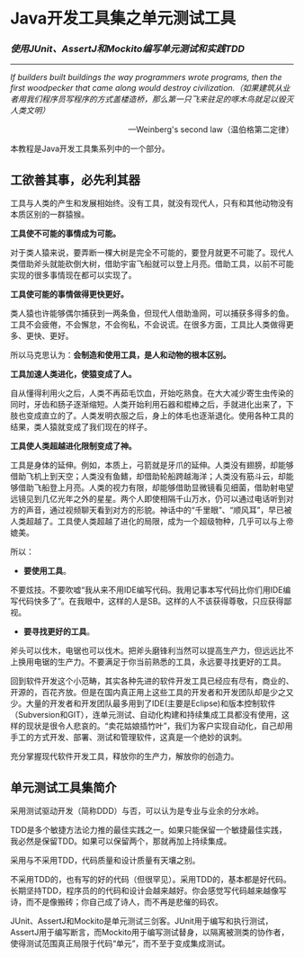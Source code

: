 # Java开发工具集之单元测试工具

### *使用JUnit、AssertJ和Mockito编写单元测试和实践TDD*

---

*If builders built buildings the way programmers wrote programs, then the first woodpecker that came along would destroy civilization.（如果建筑从业者用我们程序员写程序的方式盖楼造桥，那么第一只飞来驻足的啄木鸟就足以毁灭人类文明）*

<p style="text-align:right">—Weinberg's second law（温伯格第二定律）<p>

本教程是Java开发工具集系列中的一个部分。

## 工欲善其事，必先利其器
工具与人类的产生和发展相始终。没有工具，就没有现代人，只有和其他动物没有本质区别的一群猿猴。

**工具使不可能的事情成为可能。**

对于类人猿来说，要弄断一棵大树是完全不可能的，要登月就更不可能了。现代人类借助斧头就能砍倒大树，借助宇宙飞船就可以登上月亮。借助工具，以前不可能实现的很多事情现在都可以实现了。

**工具使可能的事情做得更快更好。**

类人猿也许能够偶尔捕获到一两条鱼，但现代人借助渔网，可以捕获多得多的鱼。工具不会疲倦，不会懈怠，不会徇私，不会说谎。在很多方面，工具比人类做得更多、更快、更好。

所以马克思认为：**会制造和使用工具，是人和动物的根本区别。**

**工具加速人类进化，使猿变成了人。**

自从懂得利用火之后，人类不再茹毛饮血，开始吃熟食。在大大减少寄生虫传染的同时，牙齿和肠子逐渐缩短。人类开始利用石器和棍棒之后，手就进化出来了，下肢也变成直立的了。人类发明衣服之后，身上的体毛也逐渐退化。使用各种工具的结果，类人猿就变成了我们现在的样子。

**工具使人类超越进化限制变成了神。**

工具是身体的延伸。例如，本质上，弓箭就是牙爪的延伸。人类没有翅膀，却能够借助飞机上到天空；人类没有鱼鳍，却借助轮船跨越海洋；人类没有筋斗云，却能够借助飞船登上月亮。人类的视力有限，却能够借助显微镜看见细菌，借助射电望远镜见到几亿光年之外的星星。两个人即使相隔千山万水，仍可以通过电话听到对方的声音，通过视频聊天看到对方的形貌。神话中的“千里眼”、“顺风耳”，早已被人类超越了。工具使人类超越了进化的局限，成为一个超级物种，几乎可以与上帝媲美。

所以：

* **要使用工具**。

不要炫技。不要吹嘘“我从来不用IDE编写代码。我用记事本写代码比你们用IDE编写代码快多了”。在我眼中，这样的人是SB。这样的人不该获得尊敬，只应获得鄙视。

* **要寻找更好的工具**。

斧头可以伐木，电锯也可以伐木。把斧头磨锋利当然可以提高生产力，但远远比不上换用电锯的生产力。不要满足于你当前熟悉的工具，永远要寻找更好的工具。

回到软件开发这个小范畴，其实各种先进的软件开发工具已经应有尽有，商业的、开源的，百花齐放。但是在国内真正用上这些工具的开发者和开发团队却是少之又少。大量的开发者和开发团队最多用到了IDE(主要是Eclipse)和版本控制软件（Subversion和GIT），连单元测试、自动化构建和持续集成工具都没有使用，这样的现状是很令人悲哀的。“卖花姑娘插竹叶”，我们为客户实现自动化，自己却用手工的方式开发、部署、测试和管理软件，这真是一个绝妙的讽刺。

充分掌握现代软件开发工具，释放你的生产力，解放你的创造力。

## 单元测试工具集简介

采用测试驱动开发（简称DDD）与否，可以认为是专业与业余的分水岭。

TDD是多个敏捷方法论力推的最佳实践之一。如果只能保留一个敏捷最佳实践，我必然是保留TDD。如果可以保留两个，那就再加上持续集成。

采用与不采用TDD，代码质量和设计质量有天壤之别。

不采用TDD的，也有写的好的代码（但很罕见）。采用TDD的，基本都是好代码。长期坚持TDD，程序员的的代码和设计会越来越好。你会感觉写代码越来越像写诗，而不是像搬砖；你自己成了诗人，而不再是悲催的码农。

JUnit、AssertJ和Mockito是单元测试三剑客。JUnit用于编写和执行测试，AssertJ用于编写断言，而Mockito用于编写测试替身，以隔离被测类的协作者，使得测试范围真正局限于代码“单元”，而不至于变成集成测试。

